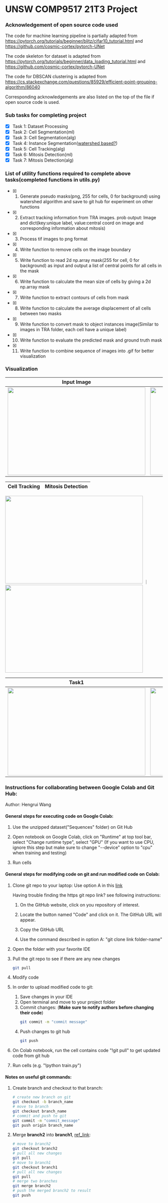 # UNSW COMP9517 21T3 Project

### Acknowledgement of open source code used
The code for machine learning pipeline is partially adapted from https://pytorch.org/tutorials/beginner/blitz/cifar10_tutorial.html and https://github.com/cosmic-cortex/pytorch-UNet

The code skeleton for dataset is adapted from https://pytorch.org/tutorials/beginner/data_loading_tutorial.html and https://github.com/cosmic-cortex/pytorch-UNet

The code for DBSCAN clustering is adapted from https://cs.stackexchange.com/questions/85929/efficient-point-grouping-algorithm/86040

Corresponding acknowledgements are also listed on the top of the file if open source code is used.

### Sub tasks for completing project
- [x] Task 1: Dataset Processing
- [x] Task 2: Cell Segmentation(ml)
- [x] Task 3: Cell Segmentation(alg)
- [x] Task 4: Instance Segmentation([watershed based?](https://www.youtube.com/watch?v=lOZDTDOlqfk))
- [x] Task 5: Cell Tracking(alg)
- [x] Task 6: Mitosis Detection(ml)
- [x] Task 7: Mitosis Detection(alg)

### List of utility functions required to complete above tasks(completed functions in utils.py)

- [x] 1. Generate pseudo masks(png, 255 for cells, 0 for background) using watershed algorithm and save to git hub for experiment on other functions
- [x] 2. Extract tracking information from TRA images. prob output: Image and dict(key:unique label, value:central coord on image and corresponding information about mitosis)
- [x] 3. Process tif images to png format
- [x] 4. Write function to remove cells on the image boundary
- [x] 5. Write function to read 2d np.array mask(255 for cell, 0 for background) as input and output a list of central points for all cells in the mask
- [x] 6. Write function to calculate the mean size of cells by giving a 2d np.array mask
- [x] 7. Write function to extract contours of cells from mask
- [x] 8. Write function to calculate the average displacement of all cells between two masks
- [x] 9. Write function to convert mask to object instances image(Similar to images in TRA folder, each cell have a unique label)
- [x] 10. Write function to evaluate the predicted mask and ground truth mask
- [x] 11. Write function to combine sequence of images into .gif for better visualization

### Visualization
Input Image                | Instance Segmentation
:-------------------------:|:-------------------------:
<img src="./readme_imgs/02_input.gif" width="440" height="280"> | <img src="./readme_imgs/02_pred.gif" width="440" height="280">

Cell Tracking              | Mitosis Detection
:-------------------------:|:-------------------------:
<img src="./readme_imgs/02_path.gif" width="440" height="280"> ｜ <img src="./readme_imgs/02_boundary.gif" width="440" height="280">

Task1                      | Task3
:-------------------------:|:-------------------------:
<img src="./readme_imgs/task2.png" width="440" height="280"> | <img src="./readme_imgs/task3.jpg" width="440" height="280">

### Instructions for collaborating between Google Colab and Git Hub:
Author: Hengrui Wang

#### General steps for executing code on Google Colab:
1. Use the unzipped dataset("Sequences" folder) on Git Hub
2. Open notebook on Google Colab, click on "Runtime" at top tool bar, select "Change runtime type", select "GPU" 
(If you want to use CPU, ignore this step but make sure to change "--device" option to "cpu" when training and testing)

3. Run cells

#### General steps for modifying code on git and run modified code on Colab:
1. Clone git repo to your laptop:
    Use option A in this [link](https://stackoverflow.com/questions/651038/how-do-you-clone-a-git-repository-into-a-specific-folder)

    Having trouble finding the https git repo link? see following instructions:

    1. On the GitHub website, click on you repository of interest.

    2. Locate the button named "Code" and click on it. The GitHub URL will appear.

    3. Copy the GitHub URL

    4. Use the command described in option A: "git clone link folder-name"

2. Open the folder with your favorite IDE 
3. Pull the git repo to see if there are any new changes
    ```bash
    git pull
    ```
4. Modify code
5. In order to upload modified code to git:
    1. Save changes in your IDE
    2. Open terminal and move to your project folder
    3. Commit changes: (**Make sure to notify authors before changing their code**)
        ```bash
        git commit -m "commit message"
        ```
    4. Push changes to git hub
        ```bash
        git push
        ```
6. On Colab notebook, run the cell contains code "!git pull" to get updated code from git hub
7. Run cells (e.g. "!python train.py")

#### Notes on useful git commands:
1. Create branch and checkout to that branch:
    ```bash
    # create new branch on git
    git checkout -b branch_name
    # move to branch
    git checkout branch_name
    # commit and push to git
    git commit -m "commit_message"
    git push origin branch_name
    ```
2. Merge **branch2** into **branch1**, [ref_link](https://stackoverflow.com/questions/37709298/how-to-get-changes-from-another-branch):
    ```bash
    # move to branch2
    git checkout branch2
    # pull all new changes
    git pull 
    # move to branch1
    git checkout branch1
    # pull all new changes
    git pull 
    # merge two branches
    git merge branch2
    # push the merged branch2 to result
    git push
    ```
